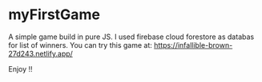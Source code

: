 # myFirstGame

A simple game build in pure JS. I used firebase cloud forestore as databas for list of winners.
You can try this game at:
https://infallible-brown-27d243.netlify.app/

Enjoy !!
